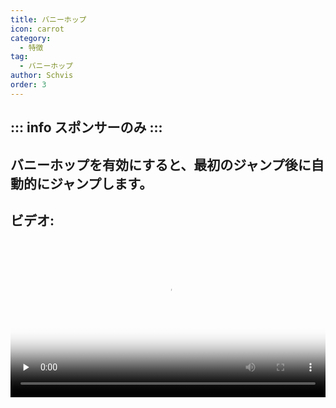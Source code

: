 ```yaml
---
title: バニーホップ
icon: carrot
category:
  - 特徴
tag:
  - バニーホップ
author: Schvis
order: 3
---
```


::: info スポンサーのみ
:::
---
## バニーホップを有効にすると、最初のジャンプ後に自動的にジャンプします。

## ビデオ:

<video controls preload="none" width="100%" poster="https://nextcloud.atruicardona.xyz/s/5NYq9Rcf7852oJD/preview"><source src="https://nextcloud.atruicardona.xyz/s/5NYq9Rcf7852oJD/download" type="video/mp4"></video>
